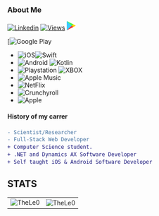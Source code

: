 ### About Me

[![Linkedin](https://img.shields.io/badge/linked-in-369?style=flat-square&logo=linkedin&logoColor=white&color=blue)](https://www.linkedin.com/in/leonardo-tosin-b57406112/)
[![Views](https://hits.seeyoufarm.com/api/count/incr/badge.svg?url=https%3A%2F%2Fgithub.com%2FTheLe0&count_bg=%23820296&title_bg=%23555555&icon=&icon_color=%23E7E7E7&title=views&edge_flat=false)](https://hits.seeyoufarm.com)
<a href='https://play.google.com/store/apps/dev?id=5200472266334008653&pcampaignid=pcampaignidMKT-Other-global-all-co-prtnr-py-PartBadge-Mar2515-1'><img alt='Get it on Google Play' width="20" height="20" src='./assets/google_play.png'/></a>

[![Google Play](https://img.shields.io/badge/Google_Play-414141?style=for-the-badge&logo=google-play&logoColor=white)


- ![iOS](https://img.shields.io/badge/iOS-000000?style=for-the-badge&logo=ios&logoColor=white)![Swift](https://img.shields.io/badge/Swift-FA7343?style=for-the-badge&logo=swift&logoColor=white)
- ![Android](https://img.shields.io/badge/Android-3DDC84?style=for-the-badge&logo=android&logoColor=white) ![Kotlin](https://img.shields.io/badge/Kotlin-0095D5?&style=for-the-badge&logo=kotlin&logoColor=white)
- ![Playstation](https://img.shields.io/badge/PlayStation-003791?style=for-the-badge&logo=playstation&logoColor=white) ![XBOX](https://img.shields.io/badge/Xbox-107C10?style=for-the-badge&logo=xbox&logoColor=white)
- ![Apple Music](https://img.shields.io/badge/Apple_Podcasts-9933CC?style=for-the-badge&logo=apple-podcasts&logoColor=white)
- ![NetFlix](https://img.shields.io/badge/Netflix-E50914?style=for-the-badge&logo=netflix&logoColor=whit)
- ![Crunchyroll](https://img.shields.io/badge/Crunchyroll-F47521?style=for-the-badge&logo=crunchyroll&logoColor=white)
- ![Apple](https://badgen.net/badge/icon/apple?icon=apple&label)


#### History of my carrer
```diff
- Scientist/Researcher
- Full-Stack Web Developer
+ Computer Science student.
+ .NET and Dynamics AX Software Developer
+ Self taught iOS & Android Software Developer
```

## STATS
  
  <center>
  
<table>
  <tr>
      <td><img align="left" src="https://github-readme-stats.vercel.app/api/top-langs/?username=TheLe0&show_icons=true&theme=onedark&locale=en&layout=compact" alt="TheLe0" /></td>
      <td><img align="center" src="https://github-readme-stats.vercel.app/api?username=TheLe0&show_icons=true&theme=onedark&locale=en" alt="TheLe0" /></td>
  </tr>  
</table>
</center>
